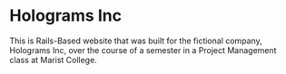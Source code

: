 
Holograms Inc
==============
This is Rails-Based website that was built for the fictional company, Holograms Inc, over 
the course of a semester in a Project Management class at Marist College.
